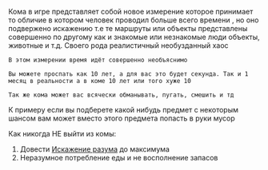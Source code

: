 Кома в игре представляет собой новое измерение которое принимает то обличие в котором человек проводил больше всего времени , но оно подвержено искажению т.е те маршруты или объекты представлены совершенно по другому как и знакомые или незнакомые люди объекты, животные и т.д. Своего рода реалистичный необузданный хаос
	
	В этом измерении время идёт совершенно необъяснимо
	
	Вы можете проспать как 10 лет, а для вас это будет секунда. Так и 1 месяц в реальности а в коме 10 лет или того хуже 10

	Так же кома может вас всячески обманывать, пугать, смешить и тд
К примеру если вы подберете какой нибудь предмет с некоторым шансом вам может вместо этого предмета попасть в руки мусор

Как никогда НЕ выйти из комы:
1. Довести [Искажение разума](https://docs.google.com/document/d/1evuf8CVdQsus2DRAXOMn7fbCyeMMBkWb8MVsY1hhyoA/edit?tab=t.eorhxisrveag) до максимума
2. Неразумное потребление еды и не восполнение запасов